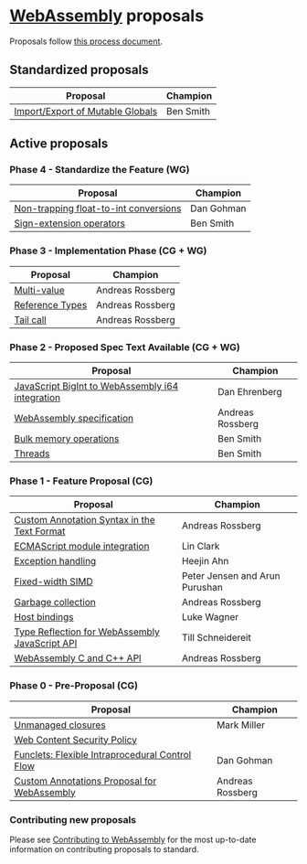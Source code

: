 # [WebAssembly](https://github.com/WebAssembly/spec) proposals

Proposals follow [this process document](https://github.com/WebAssembly/meetings/blob/master/process/phases.md).

## Standardized proposals

| Proposal                                                             | Champion  |
| -------------------------------------------------------------------- | --------- |
| [Import/Export of Mutable Globals][import_export_of_mutable_globals] | Ben Smith |

## Active proposals

### Phase 4 - Standardize the Feature (WG)

| Proposal                                                                       | Champion   |
| ------------------------------------------------------------------------------ | ---------- |
| [Non-trapping float-to-int conversions][non-trapping_float-to-int_conversions] | Dan Gohman |
| [Sign-extension operators][sign-extension_operators]                           | Ben Smith  |

### Phase 3 - Implementation Phase (CG + WG)

| Proposal                           | Champion         |
| ---------------------------------- | ---------------- |
| [Multi-value][multi-value]         | Andreas Rossberg |
| [Reference Types][reference_types] | Andreas Rossberg |
| [Tail call][tail_call]             | Andreas Rossberg |

### Phase 2 - Proposed Spec Text Available (CG + WG)

| Proposal                                                                                             | Champion         |
| ---------------------------------------------------------------------------------------------------- | ---------------- |
| [JavaScript BigInt to WebAssembly i64 integration][javascript_bigint_to_webassembly_i64_integration] | Dan Ehrenberg    |
| [WebAssembly specification][webassembly_specification]                                               | Andreas Rossberg |
| [Bulk memory operations][bulk_memory_operations]                                                     | Ben Smith        |
| [Threads][threads]                                                                                   | Ben Smith        |

### Phase 1 - Feature Proposal (CG)

| Proposal                                                                                         | Champion                    |
| ------------------------------------------------------------------------------------------------ | --------------------------- |
| [Custom Annotation Syntax in the Text Format][custom_annotation_syntax_in_the_text_format]       | Andreas Rossberg            |
| [ECMAScript module integration][ecmascript_module_integration]                                   | Lin Clark                   |
| [Exception handling][exception_handling]                                                         | Heejin Ahn                  |
| [Fixed-width SIMD][fixed-width_simd]                                                             | Peter Jensen and Arun Purushan   |
| [Garbage collection][garbage_collection]                                                         | Andreas Rossberg            |
| [Host bindings][host_bindings]                                                                   | Luke Wagner                 |
| [Type Reflection for WebAssembly JavaScript API][type_reflection_for_webassembly_javascript_api] | Till Schneidereit           |
| [WebAssembly C and C++ API][wasm_c_api]                                                          | Andreas Rossberg            |

### Phase 0 - Pre-Proposal (CG)

| Proposal                                                   | Champion         |
| ---------------------------------------------------------- | ---------------- |
| [Unmanaged closures][unmanaged_closures]                   | Mark Miller      |
| [Web Content Security Policy][web_content_security_policy] |                  |
| [Funclets: Flexible Intraprocedural Control Flow][funclets]| Dan Gohman       |
| [Custom Annotations Proposal for WebAssembly][annotations] | Andreas Rossberg |

### Contributing new proposals

Please see [Contributing to WebAssembly](https://github.com/WebAssembly/design/blob/master/Contributing.md) for the most up-to-date information on contributing proposals to standard.

[bulk_memory_operations]: https://github.com/webassembly/bulk-memory-operations
[custom_annotation_syntax_in_the_text_format]: https://github.com/WebAssembly/annotations/blob/master/proposals/annotations/Overview.md
[ecmascript_module_integration]: https://github.com/webassembly/esm-integration
[exception_handling]: https://github.com/webassembly/exception-handling/blob/master/proposals/Level-1.md
[fixed-width_simd]: https://github.com/webassembly/simd/blob/master/proposals/simd/SIMD.md
[garbage_collection]: https://github.com/webassembly/gc/blob/master/proposals/gc/Overview.md
[host_bindings]: https://github.com/webassembly/host-bindings
[import_export_of_mutable_globals]: https://github.com/WebAssembly/mutable-global
[javascript_bigint_to_webassembly_i64_integration]: https://github.com/WebAssembly/JS-BigInt-integration
[non-trapping_float-to-int_conversions]: https://github.com/WebAssembly/nontrapping-float-to-int-conversions
[multi-value]: https://github.com/WebAssembly/multi-value
[reference_types]: https://github.com/WebAssembly/reference-types
[sign-extension_operators]: https://github.com/WebAssembly/sign-extension-ops/blob/master/proposals/sign-extension-ops/Overview.md
[tail_call]: https://github.com/webassembly/tail-call
[threads]: https://github.com/webassembly/threads/blob/master/proposals/threads/Overview.md
[type_reflection_for_webassembly_javascript_api]: https://github.com/webassembly/js-types/blob/master/proposals/js-types/Overview.md
[unmanaged_closures]: https://github.com/WebAssembly/design/issues/1182
[wasm_c_api]: https://github.com/rossberg/wasm-c-api
[web_content_security_policy]: https://github.com/WebAssembly/content-security-policy/blob/master/proposals/CSP.md
[webassembly_specification]: https://github.com/WebAssembly/spec
[funclets]: https://github.com/WebAssembly/funclets
[annotations]: https://github.com/WebAssembly/annotations
